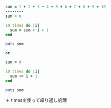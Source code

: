 

```ruby
sum = 1 + 2 + 3 + 4 + 5 + 6 + 7 + 8 + 9 + 10
--------
sum = 0

10.times do |i|
  sum = sum + i + 1
end

puts sum

or

sum = 0

10.times do |i|
  sum += i + 1
end

puts sum
```

＋ timesを使って繰り返し処理

